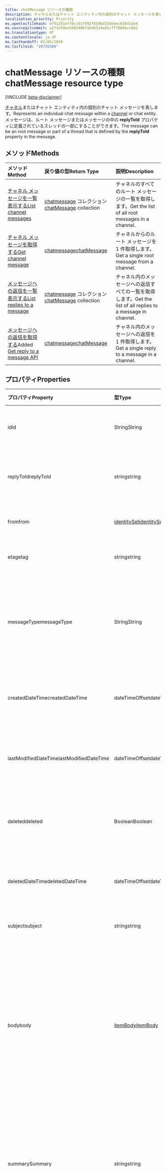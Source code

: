 ```yaml
---
title: chatMessage リソースの種類
description: チャネルまたはチャット エンティティ内の個別のチャット メッセージを表します。 メッセージは、ルート メッセージまたはメッセージの中の **replyToId** プロパティに定義されているスレッドの一部にすることができます。
localization_priority: Priority
ms.openlocfilehash: ef91281eff0cc61f992f659bd33debec03841bb4
ms.sourcegitcommit: a1f1e59ee568340bfabdb524e01cff7860bcc862
ms.translationtype: HT
ms.contentlocale: ja-JP
ms.lasthandoff: 02/05/2019
ms.locfileid: "29735580"
---
```

# <a name="chatmessage-resource-type"></a><span data-ttu-id="0cd9a-104">chatMessage リソースの種類</span><span class="sxs-lookup"><span data-stu-id="0cd9a-104">chatMessage resource type</span></span>

[!INCLUDE [beta-disclaimer](../../includes/beta-disclaimer.md)]

<span data-ttu-id="0cd9a-105">[チャネル](channel.md)またはチャット エンティティ内の個別のチャット メッセージを表します。</span><span class="sxs-lookup"><span data-stu-id="0cd9a-105">Represents an individual chat message within a [channel](channel.md) or chat entity.</span></span> <span data-ttu-id="0cd9a-106">メッセージは、ルート メッセージまたはメッセージの中の **replyToId** プロパティに定義されているスレッドの一部にすることができます。</span><span class="sxs-lookup"><span data-stu-id="0cd9a-106">The message can be an root message or part of a thread that is defined by the **replyToId** property in the message.</span></span>

## <a name="methods"></a><span data-ttu-id="0cd9a-107">メソッド</span><span class="sxs-lookup"><span data-stu-id="0cd9a-107">Methods</span></span>

| <span data-ttu-id="0cd9a-108">メソッド</span><span class="sxs-lookup"><span data-stu-id="0cd9a-108">Method</span></span>       | <span data-ttu-id="0cd9a-109">戻り値の型</span><span class="sxs-lookup"><span data-stu-id="0cd9a-109">Return Type</span></span>  |<span data-ttu-id="0cd9a-110">説明</span><span class="sxs-lookup"><span data-stu-id="0cd9a-110">Description</span></span>|
|:---------------|:--------|:----------|
|[<span data-ttu-id="0cd9a-111">チャネル メッセージを一覧表示する</span><span class="sxs-lookup"><span data-stu-id="0cd9a-111">List channel messages</span></span>](../api/channel-list-messages.md) | <span data-ttu-id="0cd9a-112">[chatmessage](chatmessage.md) コレクション</span><span class="sxs-lookup"><span data-stu-id="0cd9a-112">[chatMessage](chatmessage.md) collection</span></span> | <span data-ttu-id="0cd9a-113">チャネルのすべてのルート メッセージの一覧を取得します。</span><span class="sxs-lookup"><span data-stu-id="0cd9a-113">Get the list of all root messages in a channel.</span></span>|
|[<span data-ttu-id="0cd9a-114">チャネル メッセージを取得する</span><span class="sxs-lookup"><span data-stu-id="0cd9a-114">Get channel message</span></span>](../api/channel-get-message.md) | [<span data-ttu-id="0cd9a-115">chatmessage</span><span class="sxs-lookup"><span data-stu-id="0cd9a-115">chatMessage</span></span>](chatmessage.md) | <span data-ttu-id="0cd9a-116">チャネルからのルート メッセージを 1 件取得します。</span><span class="sxs-lookup"><span data-stu-id="0cd9a-116">Get a single root message from a channel.</span></span>|
|[<span data-ttu-id="0cd9a-117">メッセージへの返信を一覧表示する</span><span class="sxs-lookup"><span data-stu-id="0cd9a-117">List replies to a message</span></span>](../api/channel-list-messagereplies.md) | <span data-ttu-id="0cd9a-118">[chatmessage](chatmessage.md) コレクション</span><span class="sxs-lookup"><span data-stu-id="0cd9a-118">[chatMessage](chatmessage.md) collection</span></span>| <span data-ttu-id="0cd9a-119">チャネル内のメッセージへの返信すべての一覧を取得します。</span><span class="sxs-lookup"><span data-stu-id="0cd9a-119">Get the list of all replies to a message in channel.</span></span>|
|<span data-ttu-id="0cd9a-120">[メッセージへの返信を取得する](../api/channel-get-messagereply.md)</span><span class="sxs-lookup"><span data-stu-id="0cd9a-120">Added [Get reply to a message API](../api/channel-get-messagereply.md)</span></span> | [<span data-ttu-id="0cd9a-121">chatmessage</span><span class="sxs-lookup"><span data-stu-id="0cd9a-121">chatMessage</span></span>](chatmessage.md)| <span data-ttu-id="0cd9a-122">チャネル内のメッセージへの返信を 1 件取得します。</span><span class="sxs-lookup"><span data-stu-id="0cd9a-122">Get a single reply to a message in a channel.</span></span>|

## <a name="properties"></a><span data-ttu-id="0cd9a-123">プロパティ</span><span class="sxs-lookup"><span data-stu-id="0cd9a-123">Properties</span></span>
| <span data-ttu-id="0cd9a-124">プロパティ</span><span class="sxs-lookup"><span data-stu-id="0cd9a-124">Property</span></span>     | <span data-ttu-id="0cd9a-125">型</span><span class="sxs-lookup"><span data-stu-id="0cd9a-125">Type</span></span>   |<span data-ttu-id="0cd9a-126">説明</span><span class="sxs-lookup"><span data-stu-id="0cd9a-126">Description</span></span>|
|:---------------|:--------|:----------|
|<span data-ttu-id="0cd9a-127">id</span><span class="sxs-lookup"><span data-stu-id="0cd9a-127">id</span></span>|<span data-ttu-id="0cd9a-128">String</span><span class="sxs-lookup"><span data-stu-id="0cd9a-128">String</span></span>| <span data-ttu-id="0cd9a-129">読み取り専用です。</span><span class="sxs-lookup"><span data-stu-id="0cd9a-129">Read-only.</span></span> <span data-ttu-id="0cd9a-130">メッセージの一意の ID。</span><span class="sxs-lookup"><span data-stu-id="0cd9a-130">Unique ID of the message.</span></span>|
|<span data-ttu-id="0cd9a-131">replyToId</span><span class="sxs-lookup"><span data-stu-id="0cd9a-131">replyToId</span></span>| <span data-ttu-id="0cd9a-132">string</span><span class="sxs-lookup"><span data-stu-id="0cd9a-132">string</span></span> | <span data-ttu-id="0cd9a-133">スレッドの親メッセージ/ルート メッセージの ID</span><span class="sxs-lookup"><span data-stu-id="0cd9a-133">Id of the parent message/root message of the thread</span></span> |
|<span data-ttu-id="0cd9a-134">from</span><span class="sxs-lookup"><span data-stu-id="0cd9a-134">from</span></span>|[<span data-ttu-id="0cd9a-135">identitySet</span><span class="sxs-lookup"><span data-stu-id="0cd9a-135">identitySet</span></span>](identityset.md)| <span data-ttu-id="0cd9a-136">メッセージの送信者の詳細</span><span class="sxs-lookup"><span data-stu-id="0cd9a-136">Details of the sender of the message</span></span>|
|<span data-ttu-id="0cd9a-137">etag</span><span class="sxs-lookup"><span data-stu-id="0cd9a-137">etag</span></span>| <span data-ttu-id="0cd9a-138">string</span><span class="sxs-lookup"><span data-stu-id="0cd9a-138">string</span></span> | <span data-ttu-id="0cd9a-139">メッセージのバージョン番号</span><span class="sxs-lookup"><span data-stu-id="0cd9a-139">Version number of the presentation.</span></span> |
|<span data-ttu-id="0cd9a-140">messageType</span><span class="sxs-lookup"><span data-stu-id="0cd9a-140">messageType</span></span>|<span data-ttu-id="0cd9a-141">String</span><span class="sxs-lookup"><span data-stu-id="0cd9a-141">String</span></span>|<span data-ttu-id="0cd9a-142">メッセージの種類。現在サポートされている値: message、chatEvent、Typing</span><span class="sxs-lookup"><span data-stu-id="0cd9a-142">The type of message, current supported values are: message, chatEvent, Typing</span></span>|
|<span data-ttu-id="0cd9a-143">createdDateTime</span><span class="sxs-lookup"><span data-stu-id="0cd9a-143">createdDateTime</span></span>|<span data-ttu-id="0cd9a-144">dateTimeOffset</span><span class="sxs-lookup"><span data-stu-id="0cd9a-144">dateTimeOffset</span></span>|<span data-ttu-id="0cd9a-145">読み取り専用です。</span><span class="sxs-lookup"><span data-stu-id="0cd9a-145">Read only.</span></span> <span data-ttu-id="0cd9a-146">メッセージ作成時のタイムスタンプ</span><span class="sxs-lookup"><span data-stu-id="0cd9a-146">Timestamp of when the group was created.</span></span>|
|<span data-ttu-id="0cd9a-147">lastModifiedDateTime</span><span class="sxs-lookup"><span data-stu-id="0cd9a-147">lastModifiedDateTime</span></span>|<span data-ttu-id="0cd9a-148">dateTimeOffset</span><span class="sxs-lookup"><span data-stu-id="0cd9a-148">dateTimeOffset</span></span>|<span data-ttu-id="0cd9a-149">読み取り専用です。</span><span class="sxs-lookup"><span data-stu-id="0cd9a-149">Read only.</span></span> <span data-ttu-id="0cd9a-150">メッセージ編集/更新時のタイムスタンプ</span><span class="sxs-lookup"><span data-stu-id="0cd9a-150">Timestamp of when the message was edited/updated</span></span>|
|<span data-ttu-id="0cd9a-151">deleted</span><span class="sxs-lookup"><span data-stu-id="0cd9a-151">deleted</span></span>|<span data-ttu-id="0cd9a-152">Boolean</span><span class="sxs-lookup"><span data-stu-id="0cd9a-152">Boolean</span></span>|<span data-ttu-id="0cd9a-153">メッセージが削除済み (回復可能) かどうかを示します。</span><span class="sxs-lookup"><span data-stu-id="0cd9a-153">Indicates whether a message has been soft deleted</span></span>|
|<span data-ttu-id="0cd9a-154">deletedDateTime</span><span class="sxs-lookup"><span data-stu-id="0cd9a-154">deletedDateTime</span></span>|<span data-ttu-id="0cd9a-155">dateTimeOffset</span><span class="sxs-lookup"><span data-stu-id="0cd9a-155">dateTimeOffset</span></span>|<span data-ttu-id="0cd9a-156">読み取り専用です。</span><span class="sxs-lookup"><span data-stu-id="0cd9a-156">Read only.</span></span> <span data-ttu-id="0cd9a-157">メッセージ削除時のタイムスタンプ</span><span class="sxs-lookup"><span data-stu-id="0cd9a-157">Timestamp at which the message was deleted</span></span> |
|<span data-ttu-id="0cd9a-158">subject</span><span class="sxs-lookup"><span data-stu-id="0cd9a-158">subject</span></span>|<span data-ttu-id="0cd9a-159">string</span><span class="sxs-lookup"><span data-stu-id="0cd9a-159">string</span></span>|<span data-ttu-id="0cd9a-160">メッセージの件名。</span><span class="sxs-lookup"><span data-stu-id="0cd9a-160">Message subject line.</span></span> <span data-ttu-id="0cd9a-161">省略可能</span><span class="sxs-lookup"><span data-stu-id="0cd9a-161">Optional</span></span>|
|<span data-ttu-id="0cd9a-162">body</span><span class="sxs-lookup"><span data-stu-id="0cd9a-162">body</span></span>|[<span data-ttu-id="0cd9a-163">itemBody</span><span class="sxs-lookup"><span data-stu-id="0cd9a-163">itemBody</span></span>](itembody.md)|<span data-ttu-id="0cd9a-164">メッセージのコンテンツのプレーンテキスト/HTML 表記。</span><span class="sxs-lookup"><span data-stu-id="0cd9a-164">Plaintext/HTML representation of the content of the message.</span></span> <span data-ttu-id="0cd9a-165">既定ではプレーンテキストを返しますが、クエリ パラメーターの一部としてアプリケーションで HTML を選択できます</span><span class="sxs-lookup"><span data-stu-id="0cd9a-165">Returns plain text by default, application can choose HTML as part of a query param</span></span>|
|<span data-ttu-id="0cd9a-166">summary</span><span class="sxs-lookup"><span data-stu-id="0cd9a-166">Summary</span></span>|<span data-ttu-id="0cd9a-167">string</span><span class="sxs-lookup"><span data-stu-id="0cd9a-167">string</span></span>|<span data-ttu-id="0cd9a-168">プッシュ通知および概要ビューまたはフォールバック ビューに使用できるメッセージの概要テキスト</span><span class="sxs-lookup"><span data-stu-id="0cd9a-168">Summary text of the message that could be used for push notifications and summary views or fall back views</span></span>|
|<span data-ttu-id="0cd9a-169">mentions</span><span class="sxs-lookup"><span data-stu-id="0cd9a-169">mentions</span></span>|<span data-ttu-id="0cd9a-170">[chatMessageMention](chatmention.md) コレクション</span><span class="sxs-lookup"><span data-stu-id="0cd9a-170">[chatMessageMention](chatmention.md) collection</span></span>| <span data-ttu-id="0cd9a-171">メッセージに記載されているエンティティの一覧。</span><span class="sxs-lookup"><span data-stu-id="0cd9a-171">List of entities mentioned in the message.</span></span> <span data-ttu-id="0cd9a-172">現在、user、bot、team、channel がサポートされています</span><span class="sxs-lookup"><span data-stu-id="0cd9a-172">Currently supports user, bot, team, channel</span></span>|
|<span data-ttu-id="0cd9a-173">importance</span><span class="sxs-lookup"><span data-stu-id="0cd9a-173">importance</span></span>| <span data-ttu-id="0cd9a-174">string</span><span class="sxs-lookup"><span data-stu-id="0cd9a-174">string</span></span> | <span data-ttu-id="0cd9a-175">メッセージの重要度: 通常、高</span><span class="sxs-lookup"><span data-stu-id="0cd9a-175">The importance of the message: Low = 0, Normal = 1, High = 2.</span></span>|
|<span data-ttu-id="0cd9a-176">reactions</span><span class="sxs-lookup"><span data-stu-id="0cd9a-176">reactions</span></span>| <span data-ttu-id="0cd9a-177">[chatMessageReaction](chatreaction.md) コレクション</span><span class="sxs-lookup"><span data-stu-id="0cd9a-177">[chatMessageReaction](chatreaction.md) collection</span></span> | <span data-ttu-id="0cd9a-178">このメッセージに対する反応 (例: いいね!)</span><span class="sxs-lookup"><span data-stu-id="0cd9a-178">Reactions for this message (for example, Like)</span></span>|
|<span data-ttu-id="0cd9a-179">locale</span><span class="sxs-lookup"><span data-stu-id="0cd9a-179">locale</span></span>|<span data-ttu-id="0cd9a-180">string</span><span class="sxs-lookup"><span data-stu-id="0cd9a-180">string</span></span>|<span data-ttu-id="0cd9a-181">クライアントに設定されたメッセージのロケール</span><span class="sxs-lookup"><span data-stu-id="0cd9a-181">Locale of the message set by the client</span></span>|
|<span data-ttu-id="0cd9a-182">attachments</span><span class="sxs-lookup"><span data-stu-id="0cd9a-182">attachments</span></span>|<span data-ttu-id="0cd9a-183">[chatMessageAttachment](chatattachment.md) コレクション</span><span class="sxs-lookup"><span data-stu-id="0cd9a-183">[chatMessageAttachment](chatattachment.md) collection</span></span> |<span data-ttu-id="0cd9a-184">添付ファイル</span><span class="sxs-lookup"><span data-stu-id="0cd9a-184">Attached files and messages</span></span>|


## <a name="json-representation"></a><span data-ttu-id="0cd9a-185">JSON 表記</span><span class="sxs-lookup"><span data-stu-id="0cd9a-185">JSON representation</span></span>

<span data-ttu-id="0cd9a-186">リソースの JSON 表記を次に示します。</span><span class="sxs-lookup"><span data-stu-id="0cd9a-186">The following is a JSON representation of the resource.</span></span>

<!-- {
  "blockType": "resource",
  "optionalProperties": [
    "deleted",
    "deletedDateTime",
    "attachments",
    "importance",
    "reactions",
    "mentions",
    "subject",
    "summary"
  ],
  "baseType": "microsoft.graph.entity",
  "@odata.type": "microsoft.graph.chatMessage"
}-->

```json
{
  "id": "string (identifier)",
  "replyToId": "string (identifier)",
  "from": {"@odata.type": "microsoft.graph.identitySet"},
  "etag": "string",
  "messageType": "string",
  "createdDateTime": "string (timestamp)",
  "lastModifiedDateTime": "string (timestamp)",
  "isDeleted": "boolean",
  "deletedDateTime": "string (timestamp)",
  "subject": "string",
  "body": {"@odata.type": "microsoft.graph.itemBody"},
  "summary": "string",
  "attachments": [{"@odata.type": "microsoft.graph.chatMessageAttachment"}],
  "mentions": [{"@odata.type": "microsoft.graph.chatMessageMention"}],
  "importance": "string",
  "reactions": [{"@odata.type": "microsoft.graph.chatMessageReaction"}],
  "locale": "string"
}

```

<!-- uuid: 8fcb5dbc-d5aa-4681-8e31-b001d5168d79
2015-10-25 14:57:30 UTC -->
<!--
{
  "type": "#page.annotation",
  "description": "chat message resource",
  "keywords": "",
  "section": "documentation",
  "tocPath": "",
  "suppressions": [
    "Error: /api-reference/beta/resources/chatmessage.md:\r\n      Exception processing links.\r\n    System.ArgumentException: Link Definition was null. Link text: !INCLUDE [beta-disclaimer](../../includes/beta-disclaimer.md)\r\n      at ApiDoctor.Validation.DocFile.get_LinkDestinations()\r\n      at ApiDoctor.Validation.DocSet.ValidateLinks(Boolean includeWarnings, String[] relativePathForFiles, IssueLogger issues, Boolean requireFilenameCaseMatch, Boolean printOrphanedFiles)"
  ]
}
-->
